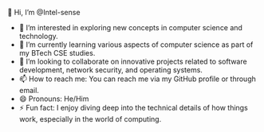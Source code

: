 👋 Hi, I’m @Intel-sense
- 👀 I’m interested in exploring new concepts in computer science and technology.
- 🌱 I’m currently learning various aspects of computer science as part of my BTech CSE studies.
- 💞️ I’m looking to collaborate on innovative projects related to software development, network security, and operating systems.
- 📫 How to reach me: You can reach me via my GitHub profile or through email.
- 😄 Pronouns: He/Him
- ⚡ Fun fact: I enjoy diving deep into the technical details of how things work, especially in the world of computing.


<!---
Intel-sense/Intel-sense is a ✨ special ✨ repository because its `README.md` (this file) appears on your GitHub profile.
You can click the Preview link to take a look at your changes.
--->
